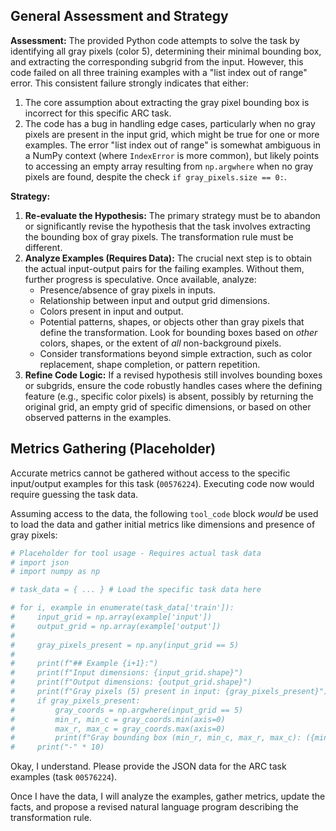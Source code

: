 ## General Assessment and Strategy

**Assessment:**
The provided Python code attempts to solve the task by identifying all gray pixels (color 5), determining their minimal bounding box, and extracting the corresponding subgrid from the input. However, this code failed on all three training examples with a "list index out of range" error. This consistent failure strongly indicates that either:
1.  The core assumption about extracting the gray pixel bounding box is incorrect for this specific ARC task.
2.  The code has a bug in handling edge cases, particularly when no gray pixels are present in the input grid, which might be true for one or more examples. The error "list index out of range" is somewhat ambiguous in a NumPy context (where `IndexError` is more common), but likely points to accessing an empty array resulting from `np.argwhere` when no gray pixels are found, despite the check `if gray_pixels.size == 0:`.

**Strategy:**
1.  **Re-evaluate the Hypothesis:** The primary strategy must be to abandon or significantly revise the hypothesis that the task involves extracting the bounding box of gray pixels. The transformation rule must be different.
2.  **Analyze Examples (Requires Data):** The crucial next step is to obtain the actual input-output pairs for the failing examples. Without them, further progress is speculative. Once available, analyze:
    *   Presence/absence of gray pixels in inputs.
    *   Relationship between input and output grid dimensions.
    *   Colors present in input and output.
    *   Potential patterns, shapes, or objects other than gray pixels that define the transformation. Look for bounding boxes based on *other* colors, shapes, or the extent of *all* non-background pixels.
    *   Consider transformations beyond simple extraction, such as color replacement, shape completion, or pattern repetition.
3.  **Refine Code Logic:** If a revised hypothesis still involves bounding boxes or subgrids, ensure the code robustly handles cases where the defining feature (e.g., specific color pixels) is absent, possibly by returning the original grid, an empty grid of specific dimensions, or based on other observed patterns in the examples.

## Metrics Gathering (Placeholder)

Accurate metrics cannot be gathered without access to the specific input/output examples for this task (`00576224`). Executing code now would require guessing the task data.

Assuming access to the data, the following `tool_code` block *would* be used to load the data and gather initial metrics like dimensions and presence of gray pixels:


``` python
# Placeholder for tool usage - Requires actual task data
# import json
# import numpy as np

# task_data = { ... } # Load the specific task data here

# for i, example in enumerate(task_data['train']):
#     input_grid = np.array(example['input'])
#     output_grid = np.array(example['output'])
#     
#     gray_pixels_present = np.any(input_grid == 5)
#     
#     print(f"## Example {i+1}:")
#     print(f"Input dimensions: {input_grid.shape}")
#     print(f"Output dimensions: {output_grid.shape}")
#     print(f"Gray pixels (5) present in input: {gray_pixels_present}")
#     if gray_pixels_present:
#         gray_coords = np.argwhere(input_grid == 5)
#         min_r, min_c = gray_coords.min(axis=0)
#         max_r, max_c = gray_coords.max(axis=0)
#         print(f"Gray bounding box (min_r, min_c, max_r, max_c): ({min_r}, {min_c}, {max_r}, {max_c})")
#     print("-" * 10)


```
Okay, I understand. Please provide the JSON data for the ARC task examples (task `00576224`).

Once I have the data, I will analyze the examples, gather metrics, update the facts, and propose a revised natural language program describing the transformation rule.